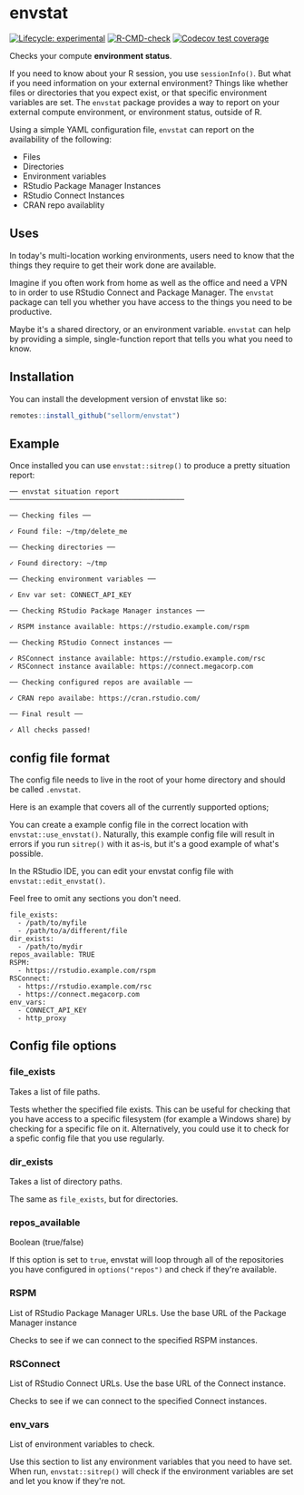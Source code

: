
# envstat

<!-- badges: start -->
[![Lifecycle: experimental](https://img.shields.io/badge/lifecycle-experimental-orange.svg)](https://lifecycle.r-lib.org/articles/stages.html#experimental)
[![R-CMD-check](https://github.com/sellorm/envstat/workflows/R-CMD-check/badge.svg)](https://github.com/sellorm/envstat/actions)
[![Codecov test coverage](https://codecov.io/gh/sellorm/envstat/branch/main/graph/badge.svg)](https://app.codecov.io/gh/sellorm/envstat?branch=main)
<!-- badges: end -->

Checks your compute **environment status**.

If you need to know about your R session, you use `sessionInfo()`.
But what if you need information on your external environment?
Things like whether files or directories that you expect exist,
or that specific environment variables are set. 
The `envstat` package provides a way to report on your external
compute environment, or environment status, outside of R.

Using a simple YAML configuration file,
`envstat` can report on the availability of the following:

* Files
* Directories
* Environment variables
* RStudio Package Manager Instances
* RStudio Connect Instances
* CRAN repo availablity

## Uses

In today's multi-location working environments, users need to know that
the things they require to get their work done are available.

Imagine if you often work from home as well as the office and need a VPN to
in order to use RStudio Connect and Package Manager. The `envstat` 
package can tell you whether you have access to the things you need to 
be productive.

Maybe it's a shared directory, or an environment variable.
`envstat` can help by providing a simple, single-function report that
tells you what you need to know.

## Installation

You can install the development version of envstat like so:

``` r
remotes::install_github("sellorm/envstat")
```

## Example

Once installed you can use `envstat::sitrep()` to produce a pretty
situation report:

```
── envstat situation report ───────────────────────────────────────────

── Checking files ──

✓ Found file: ~/tmp/delete_me

── Checking directories ──

✓ Found directory: ~/tmp

── Checking environment variables ──

✓ Env var set: CONNECT_API_KEY

── Checking RStudio Package Manager instances ──

✓ RSPM instance available: https://rstudio.example.com/rspm

── Checking RStudio Connect instances ──

✓ RSConnect instance available: https://rstudio.example.com/rsc
✓ RSConnect instance available: https://connect.megacorp.com

── Checking configured repos are available ──

✓ CRAN repo availabe: https://cran.rstudio.com/

── Final result ──

✓ All checks passed!
```

## config file format

The config file needs to live in the root of your home directory
and should be called `.envstat`.

Here is an example that covers all of the currently supported options;

You can create a example config file in the correct location with
`envstat::use_envstat()`.
Naturally, this example config file will result in errors if you run
`sitrep()` with it as-is, but it's a good example of what's possible.

In the RStudio IDE, you can edit your envstat config file with 
`envstat::edit_envstat()`.

Feel free to omit any sections you don't need.

```
file_exists:
  - /path/to/myfile
  - /path/to/a/different/file
dir_exists:
  - /path/to/mydir
repos_available: TRUE
RSPM:
  - https://rstudio.example.com/rspm
RSConnect:
  - https://rstudio.example.com/rsc
  - https://connect.megacorp.com
env_vars:
  - CONNECT_API_KEY
  - http_proxy
```

## Config file options

### file_exists

Takes a list of file paths.

Tests whether the specified file exists. This can be useful for
checking that you have access to a specific filesystem (for example
a Windows share) by checking for a specific file on it. Alternatively, you could
use it to check for a spefic config file that you use regularly.

### dir_exists

Takes a list of directory paths.

The same as `file_exists`, but for directories.

### repos_available

Boolean (true/false)

If this option is set to `true`, envstat will loop through all of the
repositories you have configured in `options("repos")` and check if
they're available.

### RSPM

List of RStudio Package Manager URLs. Use the base URL of the Package
Manager instance

Checks to see if we can connect to the specified RSPM instances.

### RSConnect

List of RStudio Connect URLs. Use the base URL of the Connect instance.

Checks to see if we can connect to the specified Connect instances.

### env_vars

List of environment variables to check.

Use this section to list any environment variables that you need
to have set. When run, `envstat::sitrep()` will check if the 
environment variables are set and let you know if they're not.
